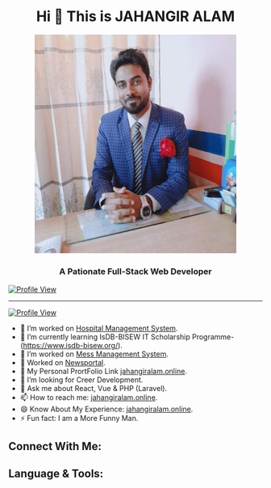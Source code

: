 <h1 align="center">Hi 👋 This is JAHANGIR ALAM</h1>
<p align="center"><img src="smj.jpg" width="400" alt="Laravel Logo"></p>
<p align="center"><h3 align="center">A Pationate Full-Stack Web Developer</h3>
<a href="https://packagist.org/packages/laravel/framework"><img src="https://img.shields.io/packagist/dt/laravel/framework" alt="Profile View"></a>
</p>
<hr/>
<a href="https://packagist.org/packages/laravel/framework"><img src="https://img.shields.io/packagist/dt/laravel/framework" alt="Profile View"></a>

- 🔭 I’m worked on [Hospital Management System](http://blackbirds.jahangiralam.online/).
- 🌱 I’m currently learning IsDB-BISEW IT Scholarship Programme- (https://www.isdb-bisew.org/).
- 👯 I’m worked on [Mess Management System](http://bachelorpoint.jahangiralam.online/).
- 👯 Worked on [Newsportal](http://newsportal.jahangiralam.online/).
- 👯 My Personal PrortFolio Link [jahangiralam.online](http://jahangiralam.online/).
- 🤔 I’m looking for Creer Development.
- 💬 Ask me about React, Vue & PHP (Laravel).
- 📫 How to reach me: [jahangiralam.online](http://jahangiralam.online/).
- 😄 Know About My Experience: [jahangiralam.online](http://jahangiralam.online/).
- ⚡ Fun fact: I am a More Funny Man.



## Connect With Me:

## Language & Tools:


